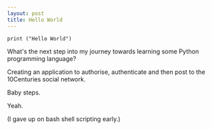 ```yaml
---
layout: post
title: Hello World
---
```


`print ("Hello World")`

What's the next step into my journey towards learning some Python programming language?

Creating an application to authorise, authenticate and then post to the 10Centuries social network.

Baby steps.

Yeah.

(I gave up on bash shell scripting early.)
